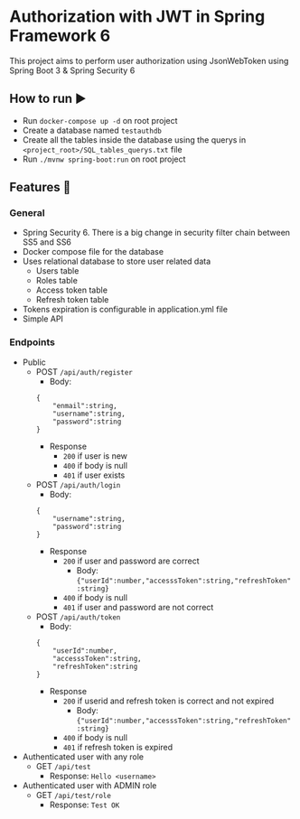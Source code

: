 # Authorization with JWT in Spring Framework 6

This project aims to perform user authorization using JsonWebToken using Spring Boot 3 & Spring Security 6

## How to run ▶️
* Run `docker-compose up -d` on root project
* Create a database named `testauthdb`
* Create all the tables inside the database using the querys in `<project_root>/SQL_tables_querys.txt` file
* Run `./mvnw spring-boot:run` on root project

## Features 🔬
### General
* Spring Security 6. There is a big change in security filter chain between SS5 and SS6
* Docker compose file for the database
* Uses relational database to store user related data
  * Users table
  * Roles table
  * Access token table
  * Refresh token table
* Tokens expiration is configurable in application.yml file
* Simple API
### Endpoints
* Public
  * POST `/api/auth/register`
    * Body:
    ```
    {
        "enmail":string,
        "username":string,
        "password":string
    }
    ```
    * Response
      * `200` if user is new
      * `400` if body is null
      * `401` if user exists
  * POST `/api/auth/login`
      * Body:
    ```
    {
        "username":string,
        "password":string
    }
    ```
    * Response
      * `200` if user and password are correct
        * Body: `{"userId":number,"accesssToken":string,"refreshToken":string}`
      * `400` if body is null
      * `401` if user and password are not correct
  * POST `/api/auth/token`
      * Body:
    ```
    {
        "userId":number,
        "accesssToken":string,
        "refreshToken":string
    }
    ```
    * Response
      * `200` if userid and refresh token is correct and not expired
        * Body: `{"userId":number,"accesssToken":string,"refreshToken":string}`
      * `400` if body is null
      * `401` if refresh token is expired
* Authenticated user with any role
  * GET `/api/test`
    * Response: `Hello <username>`
* Authenticated user with ADMIN role
  * GET `/api/test/role`
    * Response: `Test OK`